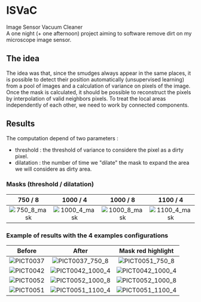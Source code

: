 # ISVaC
Image Sensor Vacuum Cleaner  
A one night (+ one afternoon) project aiming to software remove dirt on my microscope image sensor.

## The idea
The idea was that, since the smudges always appear in the same places, it is possible to detect their position automatically (unsupervised learning) from a pool of images and a calculation of variance on pixels of the image.
Once the mask is calculated, it should be possible to reconstruct the pixels by interpolation of valid neighbors pixels. To treat the local areas independently of each other, we need to work by connected components.

## Results
The computation depend of two parameters :
* threshold : the threshold of variance to considere the pixel as a dirty pixel.
* dilatation : the number of time we "dilate" the mask to expand the area we will considere as dirty area.


### Masks (threshold / dilatation)

| 750 / 8  | 1000 / 4 | 1000 / 8 | 1100 / 4 |
|:--------:|:--------:|:--------:|:--------:|
| ![750_8_mask](results/results_750_8/MASK.JPG "750_8_mask") | ![1000_4_mask](results/results_1000_4/MASK.JPG "1000_4_mask") | ![1000_8_mask](results/results_1000_8/MASK.JPG "1000_8_mask") | ![1100_4_mask](results/results_1100_4/MASK.JPG "1100_4_mask") |


### Example of results with the 4 examples configurations

| Before        | After         | Mask red highlight |
|:-------------:|:-------------:|:-------------:|
| ![PICT0037](data/PICT0037.JPG "PICT0037") | ![PICT0037_750_8](results/results_750_8/PICT0037.JPG "PICT0037_750_8") | ![PICT0051_750_8](results/masks_750_8/PICT0037.JPG "PICT0037_750_8") |
| ![PICT0042](data/PICT0042.JPG "PICT0042") | ![PICT0042_1000_4](results/results_1000_4/PICT0042.JPG "PICT0042_1000_4") | ![PICT0042_1000_4](results/masks_1000_4/PICT0042.JPG "PICT0042_1000_4") |
| ![PICT0052](data/PICT0052.JPG "PICT0052") | ![PICT0052_1000_8](results/results_1000_8/PICT0052.JPG "PICT0052_1000_8") | ![PICT0052_1000_8](results/masks_1000_8/PICT0052.JPG "PICT0052_1000_8") |
| ![PICT0051](data/PICT0051.JPG "PICT0051") | ![PICT0051_1100_4](results/results_1100_4/PICT0051.JPG "PICT0051_1100_4") | ![PICT0051_1100_4](results/masks_1100_4/PICT0051.JPG "PICT0051_1100_4") |
